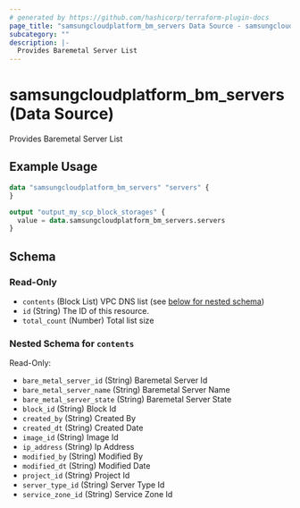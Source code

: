 ```yaml
---
# generated by https://github.com/hashicorp/terraform-plugin-docs
page_title: "samsungcloudplatform_bm_servers Data Source - samsungcloudplatform"
subcategory: ""
description: |-
  Provides Baremetal Server List
---
```


# samsungcloudplatform_bm_servers (Data Source)

Provides Baremetal Server List

## Example Usage

```terraform
data "samsungcloudplatform_bm_servers" "servers" {
}

output "output_my_scp_block_storages" {
  value = data.samsungcloudplatform_bm_servers.servers
}
```

<!-- schema generated by tfplugindocs -->
## Schema

### Read-Only

- `contents` (Block List) VPC DNS list (see [below for nested schema](#nestedblock--contents))
- `id` (String) The ID of this resource.
- `total_count` (Number) Total list size

<a id="nestedblock--contents"></a>
### Nested Schema for `contents`

Read-Only:

- `bare_metal_server_id` (String) Baremetal Server Id
- `bare_metal_server_name` (String) Baremetal Server Name
- `bare_metal_server_state` (String) Baremetal Server State
- `block_id` (String) Block Id
- `created_by` (String) Created By
- `created_dt` (String) Created Date
- `image_id` (String) Image Id
- `ip_address` (String) Ip Address
- `modified_by` (String) Modified By
- `modified_dt` (String) Modified Date
- `project_id` (String) Project Id
- `server_type_id` (String) Server Type Id
- `service_zone_id` (String) Service Zone Id


